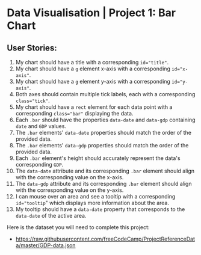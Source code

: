 # Data Visualisation | Project 1: Bar Chart

## User Stories: 
1. My chart should have a title with a corresponding `id="title"`.
2. My chart should have a `g` element x-axis with a corresponding `id="x-axis"`.
3. My chart should have a `g` element y-axis with a corresponding `id="y-axis"`.
4. Both axes should contain multiple tick labels, each with a corresponding `class="tick"`.
5. My chart should have a `rect` element for each data point with a corresponding `class="bar"` displaying the data.
6. Each `.bar` should have the properties `data-date` and `data-gdp` containing `date` and `GDP` values.
7. The `.bar` elements' `data-date` properties should match the order of the provided data.
8. The `.bar` elements' `data-gdp` properties should match the order of the provided data.
9. Each `.bar` element's height should accurately represent the data's corresponding `GDP`.
10. The `data-date` attribute and its corresponding `.bar` element should align with the corresponding value on the x-axis.
11. The `data-gdp` attribute and its corresponding `.bar` element should align with the corresponding value on the y-axis.
12. I can mouse over an area and see a tooltip with a corresponding `id="tooltip`" which displays more information about the area.
13. My tooltip should have a `data-date` property that corresponds to the `data-date` of the active area.

Here is the dataset you will need to complete this project: 
- https://raw.githubusercontent.com/freeCodeCamp/ProjectReferenceData/master/GDP-data.json